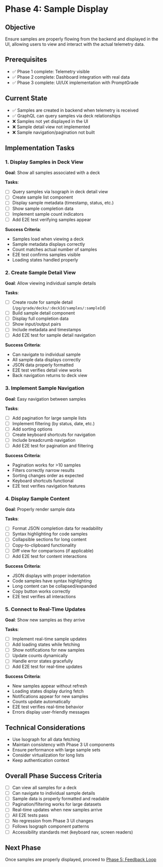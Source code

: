# Phase 4: Sample Display

## Objective

Ensure samples are properly flowing from the backend and displayed in the UI,
allowing users to view and interact with the actual telemetry data.

## Prerequisites

- ✅ Phase 1 complete: Telemetry visible
- ✅ Phase 2 complete: Dashboard integration with real data
- ✅ Phase 3 complete: UI/UX implementation with PromptGrade

## Current State

- ✅ Samples are created in backend when telemetry is received
- ✅ GraphQL can query samples via deck relationships
- ❌ Samples not yet displayed in the UI
- ❌ Sample detail view not implemented
- ❌ Sample navigation/pagination not built

## Implementation Tasks

### 1. Display Samples in Deck View

**Goal**: Show all samples associated with a deck

**Tasks**:

- [ ] Query samples via Isograph in deck detail view
- [ ] Create sample list component
- [ ] Display sample metadata (timestamp, status, etc.)
- [ ] Show sample completion data
- [ ] Implement sample count indicators
- [ ] Add E2E test verifying samples appear

**Success Criteria**:

- Samples load when viewing a deck
- Sample metadata displays correctly
- Count matches actual number of samples
- E2E test confirms samples visible
- Loading states handled properly

### 2. Create Sample Detail View

**Goal**: Allow viewing individual sample details

**Tasks**:

- [ ] Create route for sample detail
      (`/pg/grade/decks/:deckId/samples/:sampleId`)
- [ ] Build sample detail component
- [ ] Display full completion data
- [ ] Show input/output pairs
- [ ] Include metadata and timestamps
- [ ] Add E2E test for sample detail navigation

**Success Criteria**:

- Can navigate to individual sample
- All sample data displays correctly
- JSON data properly formatted
- E2E test verifies detail view works
- Back navigation returns to deck view

### 3. Implement Sample Navigation

**Goal**: Easy navigation between samples

**Tasks**:

- [ ] Add pagination for large sample lists
- [ ] Implement filtering (by status, date, etc.)
- [ ] Add sorting options
- [ ] Create keyboard shortcuts for navigation
- [ ] Include breadcrumb navigation
- [ ] Add E2E test for pagination and filtering

**Success Criteria**:

- Pagination works for >10 samples
- Filters correctly narrow results
- Sorting changes order as expected
- Keyboard shortcuts functional
- E2E test verifies navigation features

### 4. Display Sample Content

**Goal**: Properly render sample data

**Tasks**:

- [ ] Format JSON completion data for readability
- [ ] Syntax highlighting for code samples
- [ ] Collapsible sections for long content
- [ ] Copy-to-clipboard functionality
- [ ] Diff view for comparisons (if applicable)
- [ ] Add E2E test for content interactions

**Success Criteria**:

- JSON displays with proper indentation
- Code samples have syntax highlighting
- Long content can be collapsed/expanded
- Copy button works correctly
- E2E test verifies all interactions

### 5. Connect to Real-Time Updates

**Goal**: Show new samples as they arrive

**Tasks**:

- [ ] Implement real-time sample updates
- [ ] Add loading states while fetching
- [ ] Show notifications for new samples
- [ ] Update counts dynamically
- [ ] Handle error states gracefully
- [ ] Add E2E test for real-time updates

**Success Criteria**:

- New samples appear without refresh
- Loading states display during fetch
- Notifications appear for new samples
- Counts update automatically
- E2E test verifies real-time behavior
- Errors display user-friendly messages

## Technical Considerations

- Use Isograph for all data fetching
- Maintain consistency with Phase 3 UI components
- Ensure performance with large sample sets
- Consider virtualization for long lists
- Keep authentication context

## Overall Phase Success Criteria

- [ ] Can view all samples for a deck
- [ ] Can navigate to individual sample details
- [ ] Sample data is properly formatted and readable
- [ ] Pagination/filtering works for large datasets
- [ ] Real-time updates when new samples arrive
- [ ] All E2E tests pass
- [ ] No regression from Phase 3 UI changes
- [ ] Follows Isograph component patterns
- [ ] Accessibility standards met (keyboard nav, screen readers)

## Next Phase

Once samples are properly displayed, proceed to
[Phase 5: Feedback Loop](./phase-5-feedback-loop.md)

